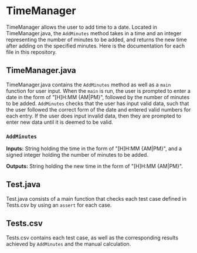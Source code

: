 # TimeManager

TimeManager allows the user to add time to a date. Located in TimeManager.java, the `AddMinutes` method takes in a time and an integer representing the number of minutes to be added, and returns the new time after adding on the specified minutes. Here is the documentation for each file in this repository.

## TimeManager.java
TimeManager.java contains the `AddMinutes` method as well as a `main` function for user input. When the `main` is run, the user is prompted to enter a date in the form of "[H]H:MM {AM|PM}", followed by the number of minutes to be added. `AddMinutes` checks that the user has input valid data, such that the user followed the correct form of the date and entered valid numbers for each entry. If the user does input invalid data, then they are prompted to enter new data until it is deemed to be valid.

### `AddMinutes`
**Inputs:** String holding the time in the form of "[H]H:MM {AM|PM}", and a signed integer holding the number of minutes to be added.

**Outputs:** String holding the new time in the form of "[H]H:MM {AM|PM}".

## Test.java
Test.java consists of a main function that checks each test case defined in Tests.csv by using an `assert` for each case.

## Tests.csv
Tests.csv contains each test case, as well as the corresponding results achieved by `AddMinutes` and the manual calculation.
